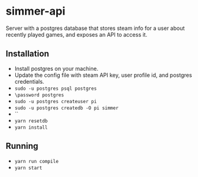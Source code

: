 # simmer-api
Server with a postgres database that stores steam info for a user about recently played games, and exposes an API to access it.

## Installation
- Install postgres on your machine.
- Update the config file with steam API key, user profile id, and postgres credentials.
- `sudo -u postgres psql postgres`
- `\password postgres`
- `sudo -u postgres createuser pi`
- `sudo -u postgres createdb -O pi simmer`
- ``
- `yarn resetdb`
- `yarn install`

## Running
- `yarn run compile`
- `yarn start`
